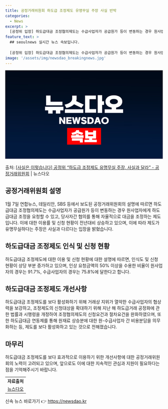 ```yaml
---
title: 공정거래위원회 하도급 조정제도 유명무실 주장 사실 반박
categories:
  - News
excerpt: >
  [공정위 입장] 하도급대금 조정협의제도는 수급사업자가 공급원가 등이 변동하는 경우 원사업자에게 하도급대금 조…
feature_text: >
  ## seoulnews 실시간 뉴스 속보입니다.

  [공정위 입장] 하도급대금 조정협의제도는 수급사업자가 공급원가 등이 변동하는 경우 원사업자에게 하도급대금 조…
image: '/assets/img/newsdao_breakingnews.jpg'
---
```


![뉴스다오 속보](/assets/img/newsdao_breakingnews.jpg)

<p>출처: <a href="https://newsdao.kr/2955" rel="dofollow">[사실은 이렇습니다] 공정위 “하도급 조정제도 유명무실 주장, 사실과 달라” - 공정거래위원회</a> | 뉴스다오</p>

<h2 data-ke-size="size26">공정거래위원회 설명</h2>
<p data-ke-size="size16">1월 7일 연합뉴스, 데일리안, SBS 등에서 보도된 공정거래위원회의 설명에 따르면 하도급대금 조정협의제도는 수급사업자가 공급원가 등이 변동하는 경우 원사업자에게 하도급대금 조정을 요청할 수 있고, 당사자간 협의를 통해 자율적으로 대금을 조정하는 제도입니다. 이에 대한 이용률 및 신청 현황이 전년대비 상승하고 있으며, 이에 따라 제도가 유명무실하다는 주장은 사실과 다르다는 입장을 밝혔습니다.</p>

<h2 data-ke-size="size26">하도급대금 조정제도 인식 및 신청 현황</h2>
<p data-ke-size="size16">하도급대금 조정제도에 대한 이용 및 신청 현황에 대한 설명에 따르면, 인식도 및 신청 현황이 상당 부분 증가하고 있으며, 인상 요청금액의 50% 이상을 수용한 비율이 원사업자의 경우는 91.7%, 수급사업자의 경우는 75.8%에 달한다고 합니다.</p>

<h2 data-ke-size="size26">하도급대금 조정제도 개선사항</h2>
<p data-ke-size="size16">하도급대금 조정제도를 보다 활성화하기 위해 거래상 지위가 열악한 수급사업자의 협상력을 보강하고, 조정제도의 신청대상을 확대하기 위해 지난 해 하도급거래 공정화에 관한 법률과 시행령을 개정하여 조정협의제도의 신청요건과 절차요건을 완화하였으며, 또한 하도급대금 연동제를 통해 원재료 상승분에 대한 원-수급사업자 간 비용분담을 의무화하는 등, 제도를 보다 활성화하고 있는 것으로 전해졌습니다.</p>

<h2 data-ke-size="size26">마무리</h2>
<p data-ke-size="size16">하도급대금 조정제도를 보다 효과적으로 이용하기 위한 개선사항에 대한 공정거래위원회의 노력이 고려되고 있으며, 앞으로도 이에 대한 지속적인 관심과 지원이 필요하다는 점을 기억해주시기 바랍니다.</p>

<table>
<tbody>
<tr>
<td style="text-align: center; height: 17px;"><b>자료출처</b></td>
</tr>
<tr>
<td style="text-align: center; height: 17px;"><a href="https://newsdao.kr/2955">뉴스다오</a></td>
</tr>
</tbody>
</table>
<p data-ke-size="size16"></p> 

신속 뉴스 바로가기 👉 <a href="https://newsdao.kr" rel="dofollow">https://newsdao.kr</a>


